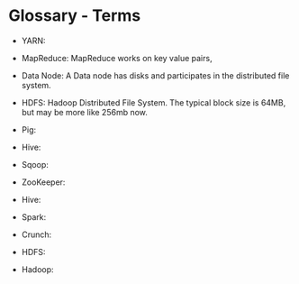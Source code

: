 # Glossary - Terms

- YARN:

- MapReduce: MapReduce works on key value pairs,

- Data Node: A Data node has disks and participates in the distributed file system.

- HDFS: Hadoop Distributed File System. The typical block size is 64MB, but may be more like 256mb now. 

- Pig:

- Hive:

- Sqoop:

- ZooKeeper:

- Hive:

- Spark:

- Crunch:

- HDFS:

- Hadoop:
